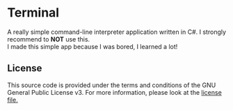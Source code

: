 # Terminal
A really simple command-line interpreter application written in C#. I strongly recommend to <strong>NOT</strong> use this.</br>
I made this simple app because I was bored, I learned a lot!
## License
This source code is provided under the terms and conditions of the GNU General Public License v3. For more information, please look at the [license file.](LICENSE.txt)
